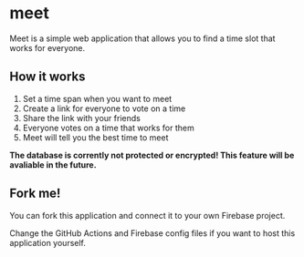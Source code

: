 # meet

Meet is a simple web application that allows you to find a time slot that works for everyone.

## How it works

1. Set a time span when you want to meet
1. Create a link for everyone to vote on a time
1. Share the link with your friends
1. Everyone votes on a time that works for them
1. Meet will tell you the best time to meet

**The database is corrently not protected or encrypted! This feature will be avaliable in the future.**

## Fork me!

You can fork this application and connect it to your own Firebase project.

Change the GitHub Actions and Firebase config files if you want to host this application yourself.
